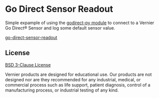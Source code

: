 # Go Direct Sensor Readout

Simple expample of using the [godirect-py module](https://pypi.org/project/godirect/) to connect to a Vernier Go Direct® Sensor and log some default sensor value.

[go-direct-sensor-readout](./godirect-sensor-readout.py)

## License

[BSD 3-Clause License](../../../LICENSE)

Vernier products are designed for educational use. Our products are not designed nor are they recommended for any industrial, medical, or commercial process such as life support, patient diagnosis, control of a manufacturing process, or industrial testing of any kind.

